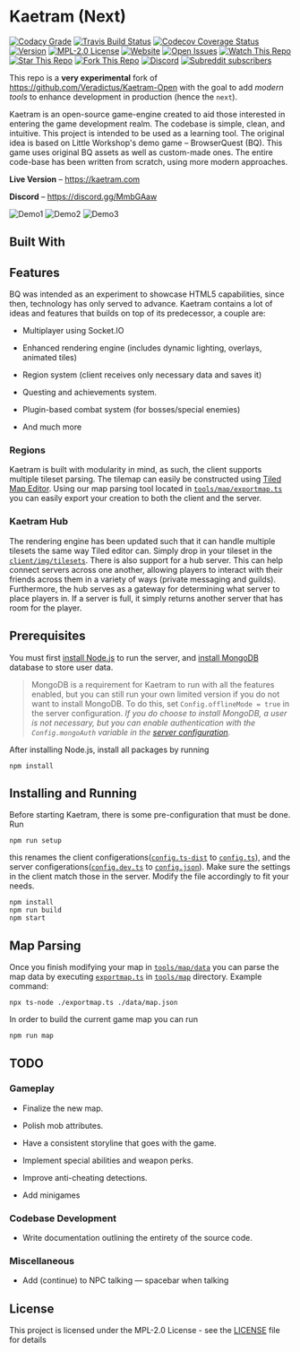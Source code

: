 # Kaetram (Next)

[![Codacy Grade](https://img.shields.io/codacy/grade/4eb2509a5848486194d7990e863a4663?logo=codacy)](https://app.codacy.com/manual/lemueldls/Kaetram-Next?utm_source=github.com&utm_medium=referral&utm_content=lemueldls/Kaetram-Next&utm_campaign=Badge_Grade_Settings)
[![Travis Build Status](https://img.shields.io/travis/com/lemueldls/Kaetram-Next?logo=travis)](https://travis-ci.com/lemueldls/Kaetram-Next)
[![Codecov Coverage Status](https://img.shields.io/codecov/c/gh/lemueldls/Kaetram-Next?logo=codecov)](https://coveralls.io/github/lemueldls/Kaetram-Next?branch=master)
[![Version](https://img.shields.io/github/package-json/v/lemueldls/Kaetram-Next?style=flat)](https://github.com/lemueldls/Kaetram-Next)
[![MPL-2.0 License](https://img.shields.io/github/license/lemueldls/Kaetram-Next?style=flat)](https://github.com/lemueldls/Kaetram-Next/blob/master/LICENSE)
[![Website](https://img.shields.io/website?url=https%3A%2F%2Fkaetram.com%2F&style=flat)](https://kaetram.com/)
[![Open Issues](https://img.shields.io/github/issues/lemueldls/Kaetram-Next?style=flat)](https://github.com/lemueldls/Kaetram-Next/issues)
[![Watch This Repo](https://img.shields.io/github/watchers/lemueldls/Kaetram-Next?style=social&icon=github)](https://github.com/lemueldls/Kaetram-Next/subscription)
[![Star This Repo](https://img.shields.io/github/stars/lemueldls/Kaetram-Next?style=social&icon=github)](https://github.com/lemueldls/Kaetram-Next/stargazers)
[![Fork This Repo](https://img.shields.io/github/forks/lemueldls/Kaetram-Next?style=social&icon=github)](https://github.com/lemueldls/Kaetram-Next/fork)
[![Discord](https://img.shields.io/discord/583033499741847574?logo=discord&color=7289da&style=flat)](https://discord.gg/MmbGAaw)
[![Subreddit subscribers](https://img.shields.io/reddit/subreddit-subscribers/kaetram?style=social&icon=reddit)](https://www.reddit.com/r/kaetram/)

This repo is a **very experimental** fork of
<https://github.com/Veradictus/Kaetram-Open> with the goal to add _modern tools_
to enhance development in production (hence the `next`).

Kaetram is an open-source game-engine created to aid those interested in
entering the game development realm. The codebase is simple, clean, and
intuitive. This project is intended to be used as a learning tool. The original
idea is based on Little Workshop's demo game &ndash; BrowserQuest (BQ). This
game uses original BQ assets as well as custom-made ones. The entire code-base
has been written from scratch, using more modern approaches.

**Live Version** &ndash; <https://kaetram.com>

**Discord** &ndash; <https://discord.gg/MmbGAaw>

![Demo1](https://i.imgur.com/slnzrZB.png)
![Demo2](https://i.imgur.com/jS5d3oq.png)
![Demo3](https://i.imgur.com/cZTFqnd.png)

## Built With

## Features

BQ was intended as an experiment to showcase HTML5 capabilities, since then,
technology has only served to advance. Kaetram contains a lot of ideas and
features that builds on top of its predecessor, a couple are:

- Multiplayer using Socket.IO

- Enhanced rendering engine (includes dynamic lighting, overlays, animated tiles)

- Region system (client receives only necessary data and saves it)

- Questing and achievements system.

- Plugin-based combat system (for bosses/special enemies)

- And much more

### Regions

Kaetram is built with modularity in mind, as such, the client supports multiple
tileset parsing. The tilemap can easily be constructed using
[Tiled Map Editor](https://www.mapeditor.org/). Using our map parsing tool
located in [`tools/map/exportmap.ts`](tools/map/exportmap.ts) you can easily
export your creation to both the client and the server.

### Kaetram Hub

The rendering engine has been updated such that it can handle multiple tilesets
the same way Tiled editor can. Simply drop in your tileset in the
[`client/img/tilesets`](client/img/tilesets). There is also support for a hub
server. This can help connect servers across one another, allowing players to
interact with their friends across them in a variety of ways (private messaging
and guilds). Furthermore, the hub serves as a gateway for determining what
server to place players in. If a server is full, it simply returns another
server that has room for the player.

## Prerequisites

You must first [install Node.js](https://nodejs.org/en/download/) to run the
server, and [install MongoDB](https://www.mongodb.com/download-center/community)
database to store user data.

> MongoDB is a requirement for Kaetram to run with all the features enabled, but
> you can still run your own limited version if you do not want to install
> MongoDB. To do this, set `Config.offlineMode = true` in the server
> configuration. _If you do choose to install MongoDB, a user is not necessary,
> but you can enable authentication with the `Config.mongoAuth` variable in the
> [server configuration](server/config.ts)._

After installing Node.js, install all packages by running

```console
npm install
```

## Installing and Running

Before starting Kaetram, there is some pre-configuration that must be done. Run

```console
npm run setup
```

this renames the client configerations([`config.ts-dist`](config.ts-dist) to
[`config.ts`](config.ts)), and the server
configerations([`config.dev.ts`](config.dev.ts) to
[`config.json`](config.dev.ts)). Make sure the settings in the client match
those in the server. Modify the file accordingly to fit your needs.

```console
npm install
npm run build
npm start
```

## Map Parsing

Once you finish modifying your map in [`tools/map/data`](tools/map/data) you can
parse the map data by executing [`exportmap.ts`](exportmap.ts) in
[`tools/map`](tools/map) directory. Example command:

```console
npx ts-node ./exportmap.ts ./data/map.json
```

In order to build the current game map you can run

```console
npm run map
```

## TODO

### Gameplay

- Finalize the new map.

- Polish mob attributes.

- Have a consistent storyline that goes with the game.

- Implement special abilities and weapon perks.

- Improve anti-cheating detections.

- Add minigames

### Codebase Development

- Write documentation outlining the entirety of the source code.

### Miscellaneous

- Add (continue) to NPC talking &mdash; spacebar when talking

## License

This project is licensed under the MPL-2.0 License - see the [LICENSE](LICENSE)
file for details
